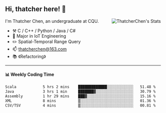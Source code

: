 ## Hi, thatcher here! :wave:

<img align="right" src="https://github-readme-stats.vercel.app/api?username=thatcherchen&title_color=333&text_color=777" alt="ThatcherChen's Stats" >

I'm Thatcher Chen, an undergraduate at CQU.

- :hammer_and_pick:  C / C++ / Python / Java / C# 
- :seedling:  Major in IoT Engineering
- :pencil2:  Spatial-Temporal Range Query
- :mailbox: thatcherchen@163.com
- :books: 《Refactoring》

---

#### :bar_chart: Weekly Coding Time

<!--START_SECTION:waka-->

```txt
Scala            5 hrs 2 mins    █████████████░░░░░░░░░░░░   51.48 %
Java             3 hrs 1 min     ███████▓░░░░░░░░░░░░░░░░░   30.79 %
Assembly         1 hr 29 mins    ███▓░░░░░░░░░░░░░░░░░░░░░   15.16 %
XML              8 mins          ▒░░░░░░░░░░░░░░░░░░░░░░░░   01.36 %
CSV/TSV          4 mins          ▒░░░░░░░░░░░░░░░░░░░░░░░░   00.81 %
```

<!--END_SECTION:waka-->
